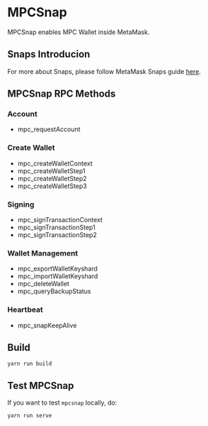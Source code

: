# MPCSnap

MPCSnap enables MPC Wallet inside MetaMask.

## Snaps Introducion
For more about Snaps, please follow MetaMask Snaps guide [here](https://docs.metamask.io/guide/snaps.html).

## MPCSnap RPC Methods

### Account

- mpc_requestAccount

### Create Wallet

- mpc_createWalletContext
- mpc_createWalletStep1
- mpc_createWalletStep2
- mpc_createWalletStep3

### Signing

- mpc_signTransactionContext
- mpc_signTransactionStep1
- mpc_signTransactionStep2

### Wallet Management

- mpc_exportWalletKeyshard
- mpc_importWalletKeyshard
- mpc_deleteWallet
- mpc_queryBackupStatus

### Heartbeat

- mpc_snapKeepAlive


## Build

```
yarn run build
```

## Test MPCSnap

If you want to test `mpcsnap` locally, do:

```
yarn run serve
```
